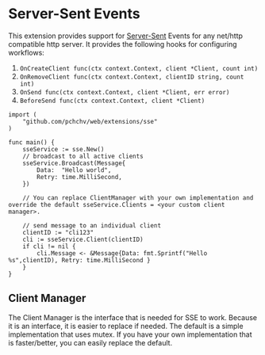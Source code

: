# Server-Sent Events

This extension provides support for [Server-Sent](https://developer.mozilla.org/en-US/docs/Web/API/Server-sent_events/Using_server-sent_events) Events for any net/http compatible http server.
It provides the following hooks for configuring workflows:

1. `OnCreateClient func(ctx context.Context, client *Client, count int)`
2. `OnRemoveClient func(ctx context.Context, clientID string, count int)`
3. `OnSend func(ctx context.Context, client *Client, err error)`
4. `BeforeSend func(ctx context.Context, client *Client)`

```golang
import (
    "github.com/pchchv/web/extensions/sse"
)

func main() {
    sseService := sse.New()
    // broadcast to all active clients
    sseService.Broadcast(Message{
        Data:  "Hello world",
        Retry: time.MilliSecond,
	})

	// You can replace ClientManager with your own implementation and override the default sseService.Clients = <your custom client manager>.

    // send message to an individual client
    clientID := "cli123"
    cli := sseService.Client(clientID)
    if cli != nil {
        cli.Message <- &Message{Data: fmt.Sprintf("Hello %s",clientID), Retry: time.MilliSecond }
    }
}
```

## Client Manager

The Client Manager is the interface that is needed for SSE to work. Because it is an interface, it is easier to replace if needed. The default is a simple implementation that uses mutex. If you have your own implementation that is faster/better, you can easily replace the default.
